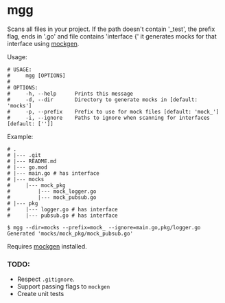 # mgg

Scans all files in your project. If the path doesn't contain '_test',
the prefix flag, ends in '.go' and file contains 'interface {' it
generates mocks for that interface using
[mockgen](https://github.com/golang/mock).

Usage:

```
# USAGE:
#     mgg [OPTIONS]
# 
# OPTIONS:
#     -h, --help	  Prints this message
#     -d, --dir       Directory to generate mocks in [default: 'mocks']
#     -p, --prefix    Prefix to use for mock files [default: 'mock_']
#     -i, --ignore    Paths to ignore when scanning for interfaces [default: ['']]
```

Example:

```
# .
# |--- .git
# |--- README.md
# |--- go.mod
# |--- main.go # has interface
# |--- mocks
#     |--- mock_pkg
#         |--- mock_logger.go
#         |--- mock_pubsub.go
# |--- pkg
#     |--- logger.go # has interface
#     |--- pubsub.go # has interface

$ mgg --dir=mocks --prefix=mock_ --ignore=main.go,pkg/logger.go
Generated 'mocks/mock_pkg/mock_pubsub.go'
```

Requires [mockgen](https://github.com/golang/mock) installed.

### TODO:

* Respect `.gitignore`.
* Support passing flags to `mockgen`
* Create unit tests

